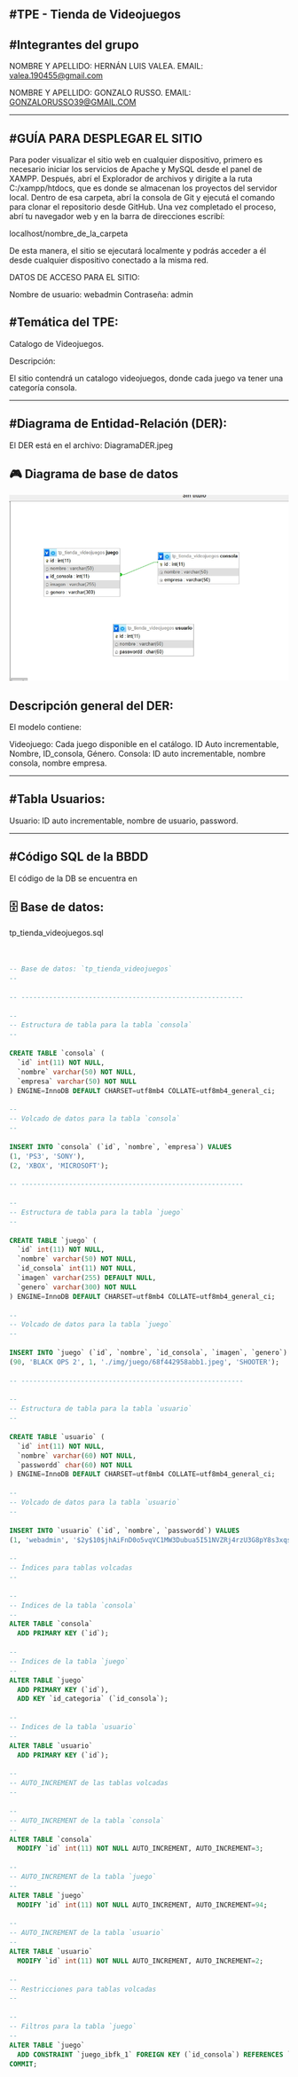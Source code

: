 #TPE - Tienda de Videojuegos
---------------------------------------

#Integrantes del grupo
---------------------------------------

NOMBRE Y APELLIDO: HERNÁN LUIS VALEA.
EMAIL: valea.190455@gmail.com

NOMBRE Y APELLIDO: GONZALO RUSSO. 
EMAIL: GONZALORUSSO39@GMAIL.COM

---------------------------------------
#GUÍA PARA DESPLEGAR EL SITIO
---------------------------------------

Para poder visualizar el sitio web en cualquier dispositivo, primero es necesario iniciar los servicios de Apache y MySQL desde el panel de XAMPP.
Después, abrí el Explorador de archivos y dirigite a la ruta C:/xampp/htdocs, que es donde se almacenan los proyectos del servidor local.
Dentro de esa carpeta, abrí la consola de Git y ejecutá el comando para clonar el repositorio desde GitHub.
Una vez completado el proceso, abrí tu navegador web y en la barra de direcciones escribí:

localhost/nombre_de_la_carpeta

De esta manera, el sitio se ejecutará localmente y podrás acceder a él desde cualquier dispositivo conectado a la misma red.

DATOS DE ACCESO PARA EL SITIO:

Nombre de usuario: webadmin
Contraseña: admin

#Temática del TPE:
---------------------------------------

Catalogo de Videojuegos.

Descripción:

El sitio contendrá un catalogo videojuegos, donde cada juego va tener una categoría consola.

--------------------------------------------------------
#Diagrama de Entidad-Relación (DER): 
-------------------------------------------------------
El DER está en el archivo: 
DiagramaDER.jpeg
## 🎮 Diagrama de base de datos

 
![Diagrama ER](./DiagramaDER.jpeg)

Descripción general del DER:
----------------------------
El modelo contiene:

Videojuego: Cada juego disponible en el catálogo. ID Auto incrementable, Nombre, ID_consola, Género.
Consola: ID auto incrementable, nombre consola, nombre empresa.


---------------------------------------------------------------

#Tabla Usuarios:
-------------------------------------------------------------
Usuario: ID auto incrementable, nombre de usuario, password.

---------------------------------------------------------

#Código SQL de la BBDD
-----------------------------------------------------------

El código de la DB se encuentra en


## 🗄️ Base de datos:
tp_tienda_videojuegos.sql

```sql

 
-- Base de datos: `tp_tienda_videojuegos`
--

-- --------------------------------------------------------

--
-- Estructura de tabla para la tabla `consola`
--

CREATE TABLE `consola` (
  `id` int(11) NOT NULL,
  `nombre` varchar(50) NOT NULL,
  `empresa` varchar(50) NOT NULL
) ENGINE=InnoDB DEFAULT CHARSET=utf8mb4 COLLATE=utf8mb4_general_ci;

--
-- Volcado de datos para la tabla `consola`
--

INSERT INTO `consola` (`id`, `nombre`, `empresa`) VALUES
(1, 'PS3', 'SONY'),
(2, 'XBOX', 'MICROSOFT');

-- --------------------------------------------------------

--
-- Estructura de tabla para la tabla `juego`
--

CREATE TABLE `juego` (
  `id` int(11) NOT NULL,
  `nombre` varchar(50) NOT NULL,
  `id_consola` int(11) NOT NULL,
  `imagen` varchar(255) DEFAULT NULL,
  `genero` varchar(300) NOT NULL
) ENGINE=InnoDB DEFAULT CHARSET=utf8mb4 COLLATE=utf8mb4_general_ci;

--
-- Volcado de datos para la tabla `juego`
--

INSERT INTO `juego` (`id`, `nombre`, `id_consola`, `imagen`, `genero`) VALUES
(90, 'BLACK OPS 2', 1, './img/juego/68f442958abb1.jpeg', 'SHOOTER');

-- --------------------------------------------------------

--
-- Estructura de tabla para la tabla `usuario`
--

CREATE TABLE `usuario` (
  `id` int(11) NOT NULL,
  `nombre` varchar(60) NOT NULL,
  `passwordd` char(60) NOT NULL
) ENGINE=InnoDB DEFAULT CHARSET=utf8mb4 COLLATE=utf8mb4_general_ci;

--
-- Volcado de datos para la tabla `usuario`
--

INSERT INTO `usuario` (`id`, `nombre`, `passwordd`) VALUES
(1, 'webadmin', '$2y$10$jhAiFnD0o5vqVC1MW3Dubua5I51NVZRj4rzU3G8pY8s3xqsQm40W.');

--
-- Índices para tablas volcadas
--

--
-- Indices de la tabla `consola`
--
ALTER TABLE `consola`
  ADD PRIMARY KEY (`id`);

--
-- Indices de la tabla `juego`
--
ALTER TABLE `juego`
  ADD PRIMARY KEY (`id`),
  ADD KEY `id_categoria` (`id_consola`);

--
-- Indices de la tabla `usuario`
--
ALTER TABLE `usuario`
  ADD PRIMARY KEY (`id`);

--
-- AUTO_INCREMENT de las tablas volcadas
--

--
-- AUTO_INCREMENT de la tabla `consola`
--
ALTER TABLE `consola`
  MODIFY `id` int(11) NOT NULL AUTO_INCREMENT, AUTO_INCREMENT=3;

--
-- AUTO_INCREMENT de la tabla `juego`
--
ALTER TABLE `juego`
  MODIFY `id` int(11) NOT NULL AUTO_INCREMENT, AUTO_INCREMENT=94;

--
-- AUTO_INCREMENT de la tabla `usuario`
--
ALTER TABLE `usuario`
  MODIFY `id` int(11) NOT NULL AUTO_INCREMENT, AUTO_INCREMENT=2;

--
-- Restricciones para tablas volcadas
--

--
-- Filtros para la tabla `juego`
--
ALTER TABLE `juego`
  ADD CONSTRAINT `juego_ibfk_1` FOREIGN KEY (`id_consola`) REFERENCES `consola` (`id`) ON DELETE CASCADE ON UPDATE CASCADE;
COMMIT;
